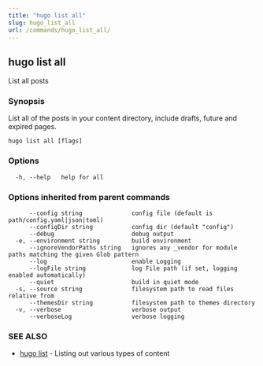 ```yaml
---
title: "hugo list all"
slug: hugo_list_all
url: /commands/hugo_list_all/
---
```

## hugo list all

List all posts

### Synopsis

List all of the posts in your content directory, include drafts, future and expired pages.

```
hugo list all [flags]
```

### Options

```
  -h, --help   help for all
```

### Options inherited from parent commands

```
      --config string              config file (default is path/config.yaml|json|toml)
      --configDir string           config dir (default "config")
      --debug                      debug output
  -e, --environment string         build environment
      --ignoreVendorPaths string   ignores any _vendor for module paths matching the given Glob pattern
      --log                        enable Logging
      --logFile string             log File path (if set, logging enabled automatically)
      --quiet                      build in quiet mode
  -s, --source string              filesystem path to read files relative from
      --themesDir string           filesystem path to themes directory
  -v, --verbose                    verbose output
      --verboseLog                 verbose logging
```

### SEE ALSO

* [hugo list](/commands/hugo_list/)	 - Listing out various types of content

